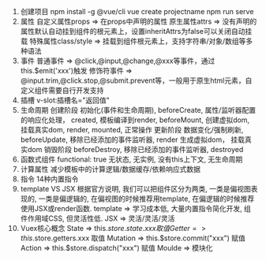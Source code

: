 1. 创建项目
    npm install -g @vue/cli
    vue create projectname
    npm run serve
2. 属性
    自定义属性props => 在props中声明的属性
    原生属性attrs => 没有声明的属性默认自动挂到组件的根元素上，设置inheritAttrs为false可以关闭自动挂载
    特殊属性class/style => 挂载到组件根元素上，支持字符串/对象/数组等多种语法
3. 事件
    普通事件 => @click,@input,@change,@xxx等事件，通过this.$emit('xxx')触发
    修饰符事件 => @input.trim,@click.stop,@submit.prevent等，一般用于原生html元素，自定义组件需要自行开发支持
4. 插槽
    v-slot:插槽名="返回值"
5. 生命周期
    创建阶段
        初始化(事件和生命周期), beforeCreate, 属性/监听器配置的响应化处理， created, 模板编译到render, beforeMount, 创建虚拟dom, 挂载真实dom, render, mounted, 正常操作
    更新阶段
        数据变化/强制刷新, beforeUpdate, 移除已经添加的事件监听器, render 生成虚拟dom， 挂载真实dom
    销毁阶段
        beforeDestroy, 移除已经添加的事件监听器, destroyed
6. 函数式组件
    functional: true
    无状态, 无实例, 没有this上下文, 无生命周期
7. 计算属性
    减少模板中的计算逻辑/数据缓存/依赖响应式数据
8. 指令
    14种内置指令
9. template VS JSX
    根据官方说明, 我们可以把组件区分为两类, 一类是偏视图表现的, 一类是偏逻辑的, 在偏视图的时候推荐用template, 在偏逻辑的时候推荐使用JSX或render函数.
    template => 学习成本低, 大量内置指令简化开发, 组件作用域CSS, 但灵活性低.
    JSX => 灵活/灵活/灵活
10. Vuex核心概念
    State => this.$store.state.xxx 取值 
    Getter => this.$store.getters.xxx 取值
    Mutation => this.$store.commit("xxx") 赋值
    Action => this.$store.dispatch("xxx") 赋值
    Moulde => 模块化

        